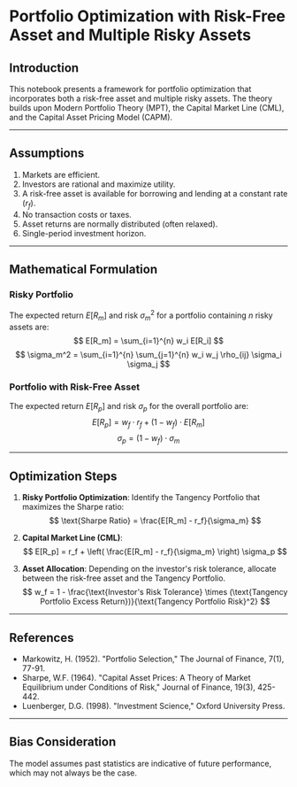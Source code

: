 # Portfolio Optimization with Risk-Free Asset and Multiple Risky Assets

## Introduction
This notebook presents a framework for portfolio optimization that incorporates both a risk-free asset and multiple risky assets. The theory builds upon Modern Portfolio Theory (MPT), the Capital Market Line (CML), and the Capital Asset Pricing Model (CAPM).

---

## Assumptions
1. Markets are efficient.
2. Investors are rational and maximize utility.
3. A risk-free asset is available for borrowing and lending at a constant rate ($r_f$).
4. No transaction costs or taxes.
5. Asset returns are normally distributed (often relaxed).
6. Single-period investment horizon.

---

## Mathematical Formulation

### Risky Portfolio
The expected return $E[R_m]$ and risk $\sigma_m^2$ for a portfolio containing $n$ risky assets are:
$$
E[R_m] = \sum_{i=1}^{n} w_i E[R_i]
$$
$$
\sigma_m^2 = \sum_{i=1}^{n} \sum_{j=1}^{n} w_i w_j \rho_{ij} \sigma_i \sigma_j
$$

### Portfolio with Risk-Free Asset
The expected return $E[R_p]$ and risk $\sigma_p$ for the overall portfolio are:
$$
E[R_p] = w_f \cdot r_f + (1 - w_f) \cdot E[R_m]
$$
$$
\sigma_p = (1 - w_f) \cdot \sigma_m
$$

---

## Optimization Steps
1. **Risky Portfolio Optimization**: Identify the Tangency Portfolio that maximizes the Sharpe ratio:
$$
\text{Sharpe Ratio} = \frac{E[R_m] - r_f}{\sigma_m}
$$

2. **Capital Market Line (CML)**:
$$
E[R_p] = r_f + \left( \frac{E[R_m] - r_f}{\sigma_m} \right) \sigma_p
$$

3. **Asset Allocation**: Depending on the investor's risk tolerance, allocate between the risk-free asset and the Tangency Portfolio.
$$
w_f = 1 - \frac{\text{Investor's Risk Tolerance} \times (\text{Tangency Portfolio Excess Return})}{\text{Tangency Portfolio Risk}^2}
$$

---

## References
- Markowitz, H. (1952). "Portfolio Selection," The Journal of Finance, 7(1), 77-91.
- Sharpe, W.F. (1964). "Capital Asset Prices: A Theory of Market Equilibrium under Conditions of Risk," Journal of Finance, 19(3), 425-442.
- Luenberger, D.G. (1998). "Investment Science," Oxford University Press.

---

## Bias Consideration
The model assumes past statistics are indicative of future performance, which may not always be the case.
